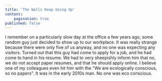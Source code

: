 ```yaml
---
title: 'The Walls Keep Going Up'
content:
    pagination: true
published: false
---
```


I remember on a particularly slow day at the office a few years ago, some random guy just decided to show up to our workplace. It was really strange because there were only five of us anyway, and no one was expecting any visitors. Turned out that this guy had come to apply for a job, and he had come to hand in his resume.
We had to very sheepishly inform him that no, we do not accept paper resumes, and that he should apply online. I believe one of my colleagues even hit him with the "We are ecologically conscious, so no papers". It was in the early 2010s man. No one was eco conscious.